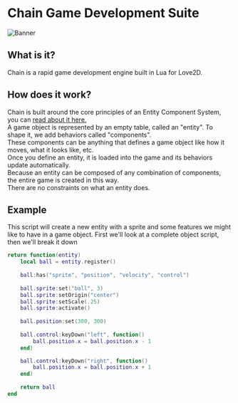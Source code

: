 # Chain Game Development Suite
![Banner](https://github.com/thebenign/chain/blob/master/icons/banner.png "Banner Image")

## What is it?
Chain is a rapid game development engine built in Lua for Love2D.

## How does it work?
Chain is built around the core principles of an Entity Component System, you can [read about it here.](https://en.wikipedia.org/wiki/Entity%E2%80%93component%E2%80%93system)  
A game object is represented by an empty table, called an "entity". To shape it, we add behaviors called "components".  
These components can be anything that defines a game object like how it moves, what it looks like, etc.  
Once you define an entity, it is loaded into the game and its behaviors update automatically.  
Because an entity can be composed of any combination of components, the entire game is created in this way.  
There are no constraints on what an entity does.

## Example  
This script will create a new entity with a sprite and some features we might like to have in a game object.
First we'll look at a complete object script, then we'll break it down
```Lua
return function(entity) 
    local ball = entity.register()
    
    ball:has("sprite", "position", "velocity", "control")
    
    ball.sprite:set("ball", 3)
    ball.sprite:setOrigin("center")
    ball.sprite:setScale(.25)
    ball.sprite:activate()
    
    ball.position:set(300, 300)
    
    ball.control:keyDown("left", function()
        ball.position.x = ball.position.x - 1
    end)

    ball.control:keyDown("right", function()
        ball.position.x = ball.position.x + 1
    end)
    
    return ball
end
```
